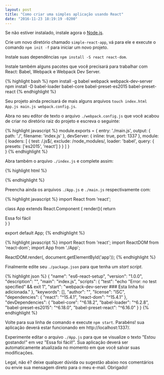 ```yaml
---
layout: post
title: "Como criar uma simples aplicação usando React"
date: "2016-11-23 18:19:19 -0200"
---
```


Se não estiver instalado, instale agora o [Node.js](https://nodejs.org/en/).

Crie um novo diretório chamado ```simple-react-app```, vá para ele e execute o comando ```npm init -f``` para iniciar um novo projeto.

Instale suas dependências ```npm install -S react react-dom```.

Instale também alguns pacotes que você precisará para trabalhar com React: Babel, Webpack e Webpack Dev Server.

{% highlight bash %}
  npm install -g babel webpack webpack-dev-server
  npm install -D babel-loader babel-core babel-preset-es2015 babel-preset-react
{% endhighlight %}

Seu projeto ainda precisará de mais alguns arquivos ```touch index.html App.js main.js webpack.config.js```.

Abra no seu editor de texto o arquivo ```./webpack.config.js``` que você acabou de criar no diretório raiz do projeto e escreva o seguinte:

{% highlight javascript %}
  module.exports = {
    entry: './main.js',
    output: {
      path: './',
      filename: 'index.js'
    },
    devServer: {
      inline: true,
      port: 1337
    },
    module: {
      loaders: [
        {
          test: /\.js$/,
          exclude: /node_modules/,
          loader: 'babel',
          query: {
            presets: ['es2015', 'react']
          }
        }
      ]
    }  
  }
{% endhighlight %}

Abra também o arquivo ```./index.js``` e complete assim:

{% highlight html %}
<!DOCTYPE html>
  <html lang="en">
  <head>
    <meta charset="UTF-8">
    <title>Simples</title>
  </head>
  <body>
    <div id="app"></div>
    <script src="index.js" charset="utf-8"></script>
  </body>
  </html>
{% endhighlight %}

Preencha ainda os arquivos ```./App.js``` e ```./main.js``` respectivamente com:

{% highlight javascript %}
  import React from 'react';

  class App extends React.Component {
    render(){
      return <div>Essa foi fácil</div>
    }
  }

  export default App;
{% endhighlight %}

{% highlight javascript %}
  import React from 'react';
  import ReactDOM from 'react-dom';
  import App from './App';

  ReactDOM.render(<App />, document.getElementById('app'));
{% endhighlight %}

Finalmente edite seu ```./package.json``` para que tenha um _start script_.

{% highlight json %}
  {
    "name": "es6-react-setup",
    "version": "1.0.0",
    "description": "",
    "main": "index.js",
    "scripts": {
      "test": "echo \"Error: no test specified\" && exit 1",
      "start": "webpack-dev-server ### Esta linha foi adicionada."
    },
    "keywords": [],
    "author": "",
    "license": "ISC",
    "dependencies": {
      "react": "^15.4.1",
      "react-dom": "^15.4.1"
    },
    "devDependencies": {
      "babel-core": "^6.18.2",
      "babel-loader": "^6.2.8",
      "babel-preset-es2015": "^6.18.0",
      "babel-preset-react": "^6.16.0"
    }
  }
{% endhighlight %}

Volte para sua linha de comando e execute ```npm start```. Parabéns! sua aplicação deverá estar funcionando em http://localhost:1337/.

Experimente editar o arquivo ```./App.js``` para que se visualize o texto "Estou gostando!" em vez "Essa foi fácil!". Sua aplicação deverá ser automaticamente atualizada no momento em que você salvar suas modificações.

Legal, não é? deixe qualquer dúvida ou sugestão abaixo nos comentários ou envie sua mensagem direto para o meu e-mail. Obrigado!
